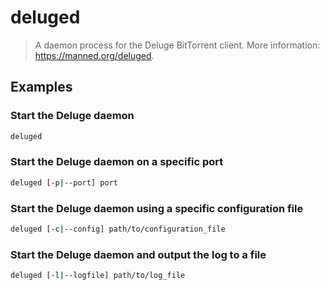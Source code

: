 # deluged

> A daemon process for the Deluge BitTorrent client. More information: <https://manned.org/deluged>.

## Examples

### Start the Deluge daemon

```bash
deluged
```

### Start the Deluge daemon on a specific port

```bash
deluged [-p|--port] port
```

### Start the Deluge daemon using a specific configuration file

```bash
deluged [-c|--config] path/to/configuration_file
```

### Start the Deluge daemon and output the log to a file

```bash
deluged [-l|--logfile] path/to/log_file
```
